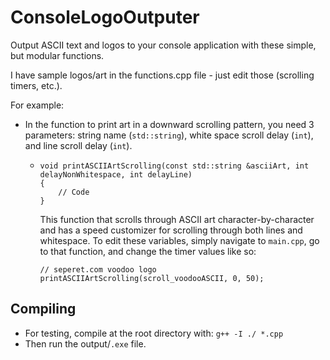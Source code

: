 # ConsoleLogoOutputer

Output ASCII text and logos to your console application with these simple, but modular functions.

I have sample logos/art in the functions.cpp file - just edit those (scrolling timers, etc.).

For example:

- In the function to print art in a downward scrolling pattern, you need 3 parameters: string name (`std::string`), white space scroll delay (`int`), and line scroll delay (`int`).

    -   ````
        void printASCIIArtScrolling(const std::string &asciiArt, int delayNonWhitespace, int delayLine)
        {
            // Code
        }

        ````

        This function that scrolls through ASCII art character-by-character and has a speed customizer for scrolling through both lines and whitespace. To edit these variables, simply navigate to `main.cpp`, go to that function, and change the timer values like so:

        ````
        // seperet.com voodoo logo
        printASCIIArtScrolling(scroll_voodooASCII, 0, 50);
        ````

## Compiling

- For testing, compile at the root directory with: `g++ -I ./ *.cpp`
- Then run the output/`.exe` file.